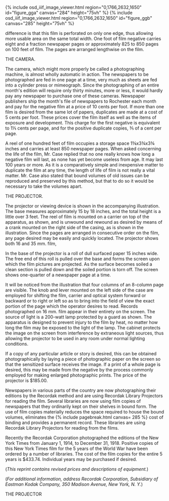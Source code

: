 {% include osd_iiif_image_viewer.html region="0,1766,2632,1650" id="figure_gga" canvas="284" height="75vh" %}
{% include osd_iiif_image_viewer.html region="0,1766,2632,1650" id="figure_ggb" canvas="285" height="75vh" %}

difference is that this film is perforated on only one edge, thus allowing more 
usable area on the same total width. One foot of film negative carries eight and 
a fraction newspaper pages or approximately 825 to 850 pages on 100 feet of 
film. The pages are arranged lengthwise on the film. 

THE CAMERA. 

The camera, which might more properly be called a photographing machine, 
is almost wholly automatic in action. The newspapers to be photographed are 
fed in one page at a time, very much as sheets are fed into a cylinder press or 
mimeograph. Since the photographing of an entire month's edition will require 
only thirty minutes, more or less, it would hardly pay any newspaper to purchase 
one of these cameras. Newspaper publishers ship the month's file of newspapers to 
Rochester each month and pay for the negative film at a price of 10 cents per foot. 
If more than one film is desired from the same lot of papers, duplicates are made 
at a cost of 5 cents per foot. These prices cover the film itself as well as the items 
of exposure and development. This charge for the first negative is equivalent to 
1⅕ cents per page, and for the positive duplicate copies, ⅗ of a cent per page. 

A reel of one hundred feet of film occupies a storage space 1⅝x3¾x3¾ 
inches and carries at least 850 newspaper pages. When asked concerning the life 
of the film, Mr. Case replied that no one really knows how long a negative film 
will last, as none has yet become useless from age. It may last 100 years or 
more. As it is a comparatively simple and inexpensive matter to duplicate the film 
at any time, the length of life of film is not really a vital matter. Mr. Case also 
stated that bound volumes of old issues can be reproduced and preserved by this 
method, but that to do so it would be necessary to take the volumes apart. 

THE PROJECTOR. 

The projector or viewing device is shown in the accompanying illustration. 
The base measures approximately 15 by 18 inches, and the total height is a 
little over 3 feet. The reel of film is mounted on a carrier on top of the apparatus, 
as shown, and is unwound and rewound as desired by means of a crank mounted 
on the right side of the casing, as is shown in the illustration. Since the pages are 
arranged in consecutive order on the film, any page desired may be easily and 
quickly located. The projector shows both 16 and 35 mm. film, 

In the base of the projector is a roll of dull surfaced paper 15 inches wide. 
The free end of this roll is pulled over the base and forms the screen upon which 
the film pictures are projected. As the surface becomes soiled a clean section is 
pulled down and the soiled portion is torn off. The screen shows one-quarter of 
a newspaper page at a time. 

It will be noticed from the illustration that four columns of an 8-column 
page are visible. The knob and lever mounted on the left side of the case are 
employed for shifting the film, carrier and optical system forward or backward or 
to right or left so as to bring into the field of view the exact portion of the page 
which the operator desires to read. Records photographed on 16 mm. film appear 
in their entirety on the screen. The source of light is a 200-watt lamp protected 
by a guard as shown. The apparatus is designed to prevent injury to the film by 
heat, no matter how long the film may be exposed to the light of the lamp. The 
cabinet protects the image on the screen from interference by extraneous light 
sources, thus allowing the projector to be used in any room under normal lighting 
conditions. 

If a copy of any particular article or story is desired, this can be obtained 
photographically by laying a piece of photographic paper on the screen so that 
the sensitized surface receives the image. If a print of a whole page is desired, 
this may be made from the negative by the process commonly employed for making 
enlarged photographic prints. The price of the projector is $185.00. 

Newspapers in various parts of the country are now photographing their 
editions by the Recordak method and are using Recordak Library Projectors for 
reading the film. Several libraries are now using film copies of newspapers that 
they ordinarily kept on their shelves in bound form. The use of film copies 
materially reduces the space required to house the bound volumes, eliminates the {% include pagebreak.html canvas= 285 %} cost of binding and provides a permanent record. These libraries are using 
Recordak Library Projectors for reading from the films. 

Recently the Recordak Corporation photographed the editions of the New 
York Times from January 1, 1914, to December 31, 1918. Positive copies of this 
New York Times film for the 5 years of the World War have been ordered by a 
number of libraries. The cost of the film copies for the entire 5 years is $433.74. 
Individual years may be purchased if desired. 

(*This reprint contains revised prices and descriptions of equipment.*) 

(*For additional information, address Recordak Corporation, Subsidiary 
of Eastman Kodak Company, 350 Madison Avenue, New York, N. Y.*) 

THE PROJECTOR 
